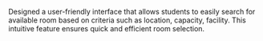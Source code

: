 Designed a user-friendly interface that allows students to easily search for available room based on criteria such as location, capacity, facility. This intuitive feature ensures quick and efficient room selection.

